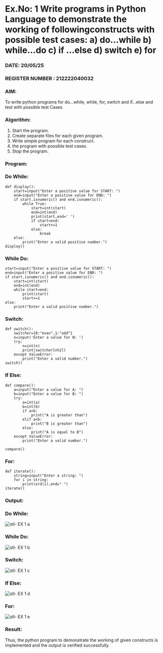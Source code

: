 # Ex.No: 1 Write programs in Python Language to demonstrate the working of followingconstructs with possible test cases: a) do…while b) while…do c) if …else d) switch e) for 

### DATE: 20/05/25                                                                         
### REGISTER NUMBER : 212222040032

### AIM:  
To write python programs for do…while, while, for, switch and if…else and test with possible test 
Cases 

### Algorithm:
1. Start the program.
2. Create separate files for each given program.
3. Write simple program for each construct.
4.  the program with possible test cases.
5. Stop the program.
### Program:

### Do While:
```
def display():
    start=input("Enter a positive value for START: ")
    end=input("Enter a positive value for END: ")
    if start.isnumeric() and end.isnumeric():
        while True:
            start=int(start)
            end=int(end)
            print(start,end=' ')
            if start<end:
                start+=1
            else:
                break
    else:
        print("Enter a valid positive number.")
display()
```
### While Do:
```
start=input("Enter a positive value for START: ")
end=input("Enter a positive value for END: ")
if start.isnumeric() and end.isnumeric():
    start=int(start)
    end=int(end)
    while start<end:
        print(start)
        start+=1
else:
    print("Enter a valid positive number.")
```
### Switch:
```
def switch():
    switcher={0:"even",1:"odd"}
    n=input('Enter a value for N: ')
    try:
        n=int(n)
        print(switcher[n%2])
    except ValueError:
        print("Enter a valid number.")
switch()
```
### If Else:
```
def compare():
    a=input("Enter a value for A: ")
    b=input("Enter a value for B: ")
    try:
        a=int(a)
        b=int(b)
        if a>b:
            print("A is greater than")
        elif a<b:
            print("B is greater than")
        else:
            print("A is equal to B")
    except ValueError:
        print("Enter a valid number.")

compare()
```
### For:
```
def iterate():
    string=input("Enter a string: ") 
    for i in string:
        print(ord(i),end=" ")
iterate() 
```

### Output:

### Do While:
![stl- EX 1 a](https://github.com/user-attachments/assets/bc97b244-f0f2-4192-81fd-d556c4671b9b)

### While Do:
![stl- EX 1 b](https://github.com/user-attachments/assets/a67d28b2-b9c5-4b8e-97bc-d6c616946b1b)

### Switch:
![stl- EX 1 c](https://github.com/user-attachments/assets/95404188-3a25-4b78-8f46-f08f1a21511b)

### If Else:
![stl- EX 1 d](https://github.com/user-attachments/assets/0341749a-e602-4bb2-a63a-5844e863c52b)

### For:
![stl- EX 1 e](https://github.com/user-attachments/assets/90fd592c-1163-48f3-9dbf-1c3b076e1520)





### Result:
Thus, the python program to demonstrate the working of given constructs is implemented and the output is verified successfully.


